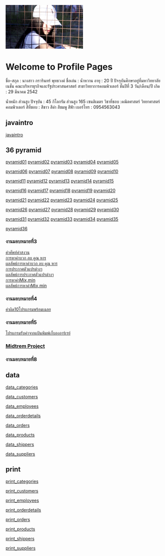 <html>
<meta name="viewport" content="width=device-width, initial-scale=1">
<link rel="stylesheet" href="https://www.w3schools.com/w3css/4/w3.css">
<body>
    <div class="w3-container">
        <br /> <br /> <br /> 
  <img src="nwww.JPG" class="w3-round-xxlarge" w3-center style="width:50%">
</div>
</body>
</html>


# Welcome to Profile Pages

ชื่อ-สกุล : นางสาว กรวรินทร์ พุทธวงค์
ชื่อเล่น : น้ำหวาน
อายุ : 20 ปี
ปัจจุบันศึกษาอยู่ที่มหาวิทยาลัยเนชั่น
คณะบริหารธุรกิจและรัฐประศาสนศาสตร์
สาขาวิทยาการคอมพิวเตอร์ ชั้นปีที่ 3
วัน/เดือน/ปี เกิด : 29 มีนาคม 2542

น้ำหนัก ส่วนสูง ปัจจุบัน : 45 กิโลกรัม ส่วนสูง 165 เซนติเมตร
วิชาที่ชอบ :คณิตศาสตร์ วิทยาศาสตร์ คอมพิวเตอร์
สีที่ชอบ : สีขาว สีดำ สีชมพู สีฟ้า
เบอร์โทร : 0954563043

## javaintro
<p><a href="https://github.com/Kronwarin/CPSC462BCOM_HW7/blob/master/javaintro.pdf" class="button">javaintro</a>
    
## 36 pyramid
<a href="https://github.com/Kronwarin/java_pyramid/blob/master/namwarn01.java" class="button">pyramid01</a>
<a href="https://github.com/Kronwarin/java_pyramid/blob/master/namwarn01.java" class="button">pyramid02</a>
<a href="https://github.com/Kronwarin/java_pyramid/blob/master/namwarn01.java" class="button">pyramid03</a>
<a href="https://github.com/Kronwarin/java_pyramid/blob/master/namwarn01.java" class="button">pyramid04</a>
<a href="https://github.com/Kronwarin/java_pyramid/blob/master/namwarn01.java" class="button">pyramid05</a>

<a href="https://github.com/Kronwarin/java_pyramid/blob/master/namwarn01.java" class="button">pyramid06</a>
<a href="https://github.com/Kronwarin/java_pyramid/blob/master/namwarn01.java" class="button">pyramid07</a>
<a href="https://github.com/Kronwarin/java_pyramid/blob/master/namwarn01.java" class="button">pyramid08</a>
<a href="https://github.com/Kronwarin/java_pyramid/blob/master/namwarn01.java" class="button">pyramid09</a>
<a href="https://github.com/Kronwarin/java_pyramid/blob/master/namwarn01.java" class="button">pyramid10</a>

<a href="https://github.com/Kronwarin/java_pyramid/blob/master/namwarn01.java" class="button">pyramid11</a>
<a href="https://github.com/Kronwarin/java_pyramid/blob/master/namwarn01.java" class="button">pyramid12</a>
<a href="https://github.com/Kronwarin/java_pyramid/blob/master/namwarn01.java" class="button">pyramid13</a>
<a href="https://github.com/Kronwarin/java_pyramid/blob/master/namwarn01.java" class="button">pyramid14</a>
<a href="https://github.com/Kronwarin/java_pyramid/blob/master/namwarn01.java" class="button">pyramid15</a>

<a href="https://github.com/Kronwarin/java_pyramid/blob/master/namwarn01.java" class="button">pyramid16</a>
<a href="https://github.com/Kronwarin/java_pyramid/blob/master/namwarn01.java" class="button">pyramid17</a>
<a href="https://github.com/Kronwarin/java_pyramid/blob/master/namwarn01.java" class="button">pyramid18</a>
<a href="https://github.com/Kronwarin/java_pyramid/blob/master/namwarn01.java" class="button">pyramid19</a>
<a href="https://github.com/Kronwarin/java_pyramid/blob/master/namwarn01.java" class="button">pyramid20</a>

<a href="https://github.com/Kronwarin/java_pyramid/blob/master/namwarn01.java" class="button">pyramid21</a>
<a href="https://github.com/Kronwarin/java_pyramid/blob/master/namwarn01.java" class="button">pyramid22</a>
<a href="https://github.com/Kronwarin/java_pyramid/blob/master/namwarn01.java" class="button">pyramid23</a>
<a href="https://github.com/Kronwarin/java_pyramid/blob/master/namwarn01.java" class="button">pyramid24</a>
<a href="https://github.com/Kronwarin/java_pyramid/blob/master/namwarn01.java" class="button">pyramid25</a>

<a href="https://github.com/Kronwarin/java_pyramid/blob/master/namwarn01.java" class="button">pyramid26</a>
<a href="https://github.com/Kronwarin/java_pyramid/blob/master/namwarn01.java" class="button">pyramid27</a>
<a href="https://github.com/Kronwarin/java_pyramid/blob/master/namwarn01.java" class="button">pyramid28</a>
<a href="https://github.com/Kronwarin/java_pyramid/blob/master/namwarn01.java" class="button">pyramid29</a>
<a href="https://github.com/Kronwarin/java_pyramid/blob/master/namwarn01.java" class="button">pyramid30</a>

<a href="https://github.com/Kronwarin/java_pyramid/blob/master/namwarn01.java" class="button">pyramid31</a>
<a href="https://github.com/Kronwarin/java_pyramid/blob/master/namwarn01.java" class="button">pyramid32</a>
<a href="https://github.com/Kronwarin/java_pyramid/blob/master/namwarn01.java" class="button">pyramid33</a>
<a href="https://github.com/Kronwarin/java_pyramid/blob/master/namwarn01.java" class="button">pyramid34</a>
<a href="https://github.com/Kronwarin/java_pyramid/blob/master/namwarn01.java" class="button">pyramid35</a>
<p><a href="https://github.com/Kronwarin/java_pyramid/blob/master/namwarn01.java" class="button">pyramid36</a>


<h3 id="งานมอบหมายที่3">งานมอบหมายที่3</h3>
<p><a href="https://github.com/Kronwarin/CPSC462BCOM/blob/master/%E0%B8%84%E0%B8%B3%E0%B8%A8%E0%B8%B1%E0%B8%9E%E0%B8%97%E0%B9%8C%20PC.jpg?fbclid=IwAR2x8TrSJ7bXg1KQip8q8Lewqrb8F2FJeLMFnPtmuHOB6WsKiYoWque3jiM">คำศัพท์คำสงวน</a> 
<br /><a href="https://github.com/Kronwarin/CPSC462BCOM/blob/master/warn.java?fbclid=IwAR10FuvEilVILbmnovhE28zMrpEkqemw75sCo_RcQ0qRYibzwtV9sMKehso">การหาค่าบวก ลบ คูณ หาร</a>
<br /><a href="https://github.com/Kronwarin/CPSC462BCOM/blob/master/%E0%B8%9C%E0%B8%A5%E0%B8%A5%E0%B8%B1%E0%B8%9E%E0%B8%98%E0%B9%8C1.1.PNG?fbclid=IwAR1IpTMRQ9GciiOGLvuEikh5JaBKMg5yCU0fye5BouE34_R2A6AYPOXbCSw">ผลลัพธ์การหาค่าบวก ลบ คูณ หาร</a>
<br /><a href="https://github.com/Kronwarin/CPSC462BCOM/blob/master/warn2.java?fbclid=IwAR1CKTL-PWdDiH3WH8I6WVVebj_98qBiXZxobPY3Qmr_wEJavT_iZbOWcKg">การประกาศตัวแปรต่างๆ</a>
<br /><a href="https://github.com/Kronwarin/CPSC462BCOM/blob/master/%E0%B8%9C%E0%B8%A5%E0%B8%A5%E0%B8%B1%E0%B8%9E%E0%B8%98%E0%B9%8C1.2.PNG?fbclid=IwAR0rmvDONjCozerSRnIBSZJzP24b3nZLDWQdVEv88tYSDaTs0zlDQmBQ-3M">ผลลัพธ์การประกาศตัวแปรต่างๆ</a>
<br /><a href="https://github.com/Kronwarin/CPSC462BCOM/blob/master/warn3.java?fbclid=IwAR1FpCphdquCu3ydBcvdgWpXF59-PaZWHr6WelN04aFPslC7dhUCIl1xwPI">การหาค่าMix,min</a>
<br /><a href="https://github.com/Kronwarin/CPSC462BCOM/blob/master/%E0%B8%9C%E0%B8%A5%E0%B8%A5%E0%B8%B1%E0%B8%9E%E0%B8%98%E0%B9%8C1.3.PNG?fbclid=IwAR18t_1fme0rwimyemuZQhuyDaVM0SItE_vZdpTjnYFKE_sqORrasHtacIM">ผลลัพธ์การหาค่าMix,min</a></p>

<h3 id="งานมอบหมายที่4">งานมอบหมายที่4</h3>
<p><a href="https://github.com/Kronwarin/CPSC462BCOM/blob/master/10%E0%B9%82%E0%B8%9B%E0%B8%A3%E0%B9%81%E0%B8%81%E0%B8%A3%E0%B8%A1%E0%B8%9E%E0%B8%A3%E0%B9%89%E0%B8%AD%E0%B8%A1%E0%B9%80%E0%B8%89%E0%B8%A5%E0%B8%A2.pdf?fbclid=IwAR2m2JVcI2udLUGJCkd_FF_FTZvv5odZWo24bRW-ipjGz2Vdu32mTCoOZMc">คำผิด10โปรแกรมพร้อมเฉลย</a></p>

<h3 id="งานมอบหมายที่5">งานมอบหมายที่5</h3>
<p><a href="https://github.com/Kronwarin/CPSC462BCOM/blob/master/%E0%B8%A3%E0%B8%B1%E0%B8%9A%E0%B8%84%E0%B9%88%E0%B8%B2%E0%B8%88%E0%B8%B2%E0%B8%81%E0%B9%81%E0%B8%9B%E0%B9%89%E0%B8%99%E0%B8%9E%E0%B8%B4%E0%B8%A1%E0%B8%9E%E0%B9%8C%E0%B9%80%E0%B8%81%E0%B9%87%E0%B8%9A%E0%B8%A5%E0%B8%87%E0%B8%AD%E0%B8%B2%E0%B8%A3%E0%B9%8C%E0%B9%80%E0%B8%A3%E0%B8%A2%E0%B9%8C.pdf?fbclid=IwAR0d9ASA5ORWxdiVrJ6PnV77JKdIWMPEdC6xQIpgYH7RGSLzCX9MakRMnns">โปรแกรมรับค่าจากแป้นพิมพ์เก็บลงอาร์เรย์</a></p>

<h3 id="midtrem-project"><a href="https://github.com/Kronwarin/CPSC462BCOM_HW7/blob/master/Midtermproject.pdf">Midtrem Project</a></h3>


<h3 id="งานมอบหมายที่8">งานมอบหมายที่8</h3>

## data
<p><a href="https://github.com/Kronwarin/CPSC462BCOM_HW7-8/blob/master/data_categories.txt" class="button">data_categories</a>
<p><a href="https://github.com/Kronwarin/CPSC462BCOM_HW7-8/blob/master/data_customers.txt" class="button">data_customers</a>
<p><a href="https://github.com/Kronwarin/CPSC462BCOM_HW7-8/blob/master/data_employees.txt" class="button">data_employees</a>
<p><a href="https://github.com/Kronwarin/CPSC462BCOM_HW7-8/blob/master/data_orderdetails.txt" class="button">data_orderdetails</a>
<p><a href="https://github.com/Kronwarin/CPSC462BCOM_HW7-8/blob/master/data_orders.txt" class="button">data_orders</a>
<p><a href="https://github.com/Kronwarin/CPSC462BCOM_HW7-8/blob/master/data_products.txt" class="button">data_products</a>
<p><a href="https://github.com/Kronwarin/CPSC462BCOM_HW7-8/blob/master/data_shippers.txt" class="button">data_shippers</a>
<p><a href="https://github.com/Kronwarin/CPSC462BCOM_HW7-8/blob/master/data_suppliers.txt" class="button">data_suppliers</a>
    
## print
<p><a href="https://github.com/Kronwarin/CPSC462BCOM_HW7-8/blob/master/print_categories.java" class="button">print_categories</a>
<p><a href="https://github.com/Kronwarin/CPSC462BCOM_HW7-8/blob/master/print_customers.java" class="button">print_customers</a>
<p><a href="https://github.com/Kronwarin/CPSC462BCOM_HW7-8/blob/master/print_employees.java" class="button">print_employees</a>
<p><a href="https://github.com/Kronwarin/CPSC462BCOM_HW7-8/blob/master/print_orderdetails.java" class="button">print_orderdetails</a>
<p><a href="https://github.com/Kronwarin/CPSC462BCOM_HW7-8/blob/master/print_orders.java" class="button">print_orders</a>
<p><a href="https://github.com/Kronwarin/CPSC462BCOM_HW7-8/blob/master/print_products.java" class="button">print_products</a>
<p><a href="https://github.com/Kronwarin/CPSC462BCOM_HW7-8/blob/master/print_shippers.java" class="button">print_shippers</a>
<p><a href="https://github.com/Kronwarin/CPSC462BCOM_HW7-8/blob/master/print_suppliers.java" class="button">print_suppliers</a>

